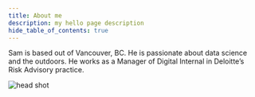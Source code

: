 ```yaml
---
title: About me
description: my hello page description
hide_table_of_contents: true
---
```


Sam is based out of Vancouver, BC. He is passionate about data science and the outdoors. He works as a Manager of Digital Internal in Deloitte’s Risk Advisory practice.

![head shot](https://i.imgur.com/vJsLglW.jpg)